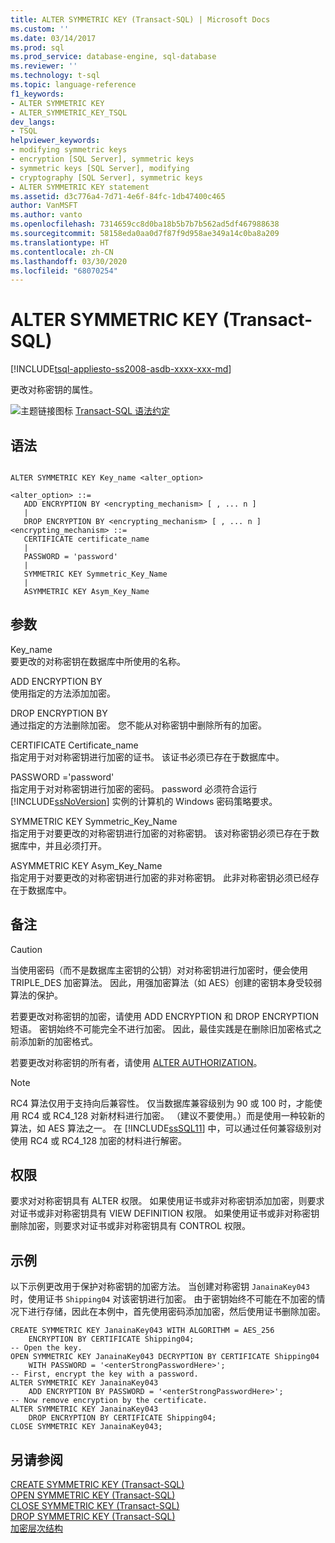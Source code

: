 ```yaml
---
title: ALTER SYMMETRIC KEY (Transact-SQL) | Microsoft Docs
ms.custom: ''
ms.date: 03/14/2017
ms.prod: sql
ms.prod_service: database-engine, sql-database
ms.reviewer: ''
ms.technology: t-sql
ms.topic: language-reference
f1_keywords:
- ALTER SYMMETRIC KEY
- ALTER_SYMMETRIC_KEY_TSQL
dev_langs:
- TSQL
helpviewer_keywords:
- modifying symmetric keys
- encryption [SQL Server], symmetric keys
- symmetric keys [SQL Server], modifying
- cryptography [SQL Server], symmetric keys
- ALTER SYMMETRIC KEY statement
ms.assetid: d3c776a4-7d71-4e6f-84fc-1db47400c465
author: VanMSFT
ms.author: vanto
ms.openlocfilehash: 7314659cc8d0ba18b5b7b7b562ad5df467988638
ms.sourcegitcommit: 58158eda0aa0d7f87f9d958ae349a14c0ba8a209
ms.translationtype: HT
ms.contentlocale: zh-CN
ms.lasthandoff: 03/30/2020
ms.locfileid: "68070254"
---
```

# <a name="alter-symmetric-key-transact-sql"></a>ALTER SYMMETRIC KEY (Transact-SQL)
[!INCLUDE[tsql-appliesto-ss2008-asdb-xxxx-xxx-md](../../includes/tsql-appliesto-ss2008-asdb-xxxx-xxx-md.md)]

  更改对称密钥的属性。  
  
 ![主题链接图标](../../database-engine/configure-windows/media/topic-link.gif "“主题链接”图标") [Transact-SQL 语法约定](../../t-sql/language-elements/transact-sql-syntax-conventions-transact-sql.md)  
  
## <a name="syntax"></a>语法  
  
```  
  
ALTER SYMMETRIC KEY Key_name <alter_option>  
  
<alter_option> ::=  
   ADD ENCRYPTION BY <encrypting_mechanism> [ , ... n ]  
   |   
   DROP ENCRYPTION BY <encrypting_mechanism> [ , ... n ]  
<encrypting_mechanism> ::=  
   CERTIFICATE certificate_name  
   |  
   PASSWORD = 'password'  
   |  
   SYMMETRIC KEY Symmetric_Key_Name  
   |  
   ASYMMETRIC KEY Asym_Key_Name  
```  
  
## <a name="arguments"></a>参数  
 Key_name   
 要更改的对称密钥在数据库中所使用的名称。  
  
 ADD ENCRYPTION BY  
 使用指定的方法添加加密。  
  
 DROP ENCRYPTION BY  
 通过指定的方法删除加密。 您不能从对称密钥中删除所有的加密。  
  
 CERTIFICATE Certificate_name   
 指定用于对对称密钥进行加密的证书。 该证书必须已存在于数据库中。  
  
 PASSWORD ='password'     
 指定用于对对称密钥进行加密的密码。 password 必须符合运行 [!INCLUDE[ssNoVersion](../../includes/ssnoversion-md.md)] 实例的计算机的 Windows 密码策略要求。  
  
 SYMMETRIC KEY Symmetric_Key_Name   
 指定用于对要更改的对称密钥进行加密的对称密钥。 该对称密钥必须已存在于数据库中，并且必须打开。  
  
 ASYMMETRIC KEY Asym_Key_Name   
 指定用于对要更改的对称密钥进行加密的非对称密钥。 此非对称密钥必须已经存在于数据库中。  
  
## <a name="remarks"></a>备注  
  
> [!CAUTION]  
>  当使用密码（而不是数据库主密钥的公钥）对对称密钥进行加密时，便会使用 TRIPLE_DES 加密算法。 因此，用强加密算法（如 AES）创建的密钥本身受较弱算法的保护。  
  
 若要更改对称密钥的加密，请使用 ADD ENCRYPTION 和 DROP ENCRYPTION 短语。 密钥始终不可能完全不进行加密。 因此，最佳实践是在删除旧加密格式之前添加新的加密格式。  
  
 若要更改对称密钥的所有者，请使用 [ALTER AUTHORIZATION](../../t-sql/statements/alter-authorization-transact-sql.md)。  
  
> [!NOTE]  
>  RC4 算法仅用于支持向后兼容性。 仅当数据库兼容级别为 90 或 100 时，才能使用 RC4 或 RC4_128 对新材料进行加密。 （建议不要使用。）而是使用一种较新的算法，如 AES 算法之一。 在 [!INCLUDE[ssSQL11](../../includes/sssql11-md.md)] 中，可以通过任何兼容级别对使用 RC4 或 RC4_128 加密的材料进行解密。  
  
## <a name="permissions"></a>权限  
 要求对对称密钥具有 ALTER 权限。 如果使用证书或非对称密钥添加加密，则要求对证书或非对称密钥具有 VIEW DEFINITION 权限。 如果使用证书或非对称密钥删除加密，则要求对证书或非对称密钥具有 CONTROL 权限。  
  
## <a name="examples"></a>示例  
 以下示例更改用于保护对称密钥的加密方法。 当创建对称密钥 `JanainaKey043` 时，使用证书 `Shipping04` 对该密钥进行加密。 由于密钥始终不可能在不加密的情况下进行存储，因此在本例中，首先使用密码添加加密，然后使用证书删除加密。  
  
```  
CREATE SYMMETRIC KEY JanainaKey043 WITH ALGORITHM = AES_256   
    ENCRYPTION BY CERTIFICATE Shipping04;  
-- Open the key.   
OPEN SYMMETRIC KEY JanainaKey043 DECRYPTION BY CERTIFICATE Shipping04  
    WITH PASSWORD = '<enterStrongPasswordHere>';   
-- First, encrypt the key with a password.  
ALTER SYMMETRIC KEY JanainaKey043   
    ADD ENCRYPTION BY PASSWORD = '<enterStrongPasswordHere>';  
-- Now remove encryption by the certificate.  
ALTER SYMMETRIC KEY JanainaKey043   
    DROP ENCRYPTION BY CERTIFICATE Shipping04;  
CLOSE SYMMETRIC KEY JanainaKey043;  
```  
  
## <a name="see-also"></a>另请参阅  
 [CREATE SYMMETRIC KEY &#40;Transact-SQL&#41;](../../t-sql/statements/create-symmetric-key-transact-sql.md)   
 [OPEN SYMMETRIC KEY (Transact-SQL)](../../t-sql/statements/open-symmetric-key-transact-sql.md)   
 [CLOSE SYMMETRIC KEY (Transact-SQL)](../../t-sql/statements/close-symmetric-key-transact-sql.md)   
 [DROP SYMMETRIC KEY (Transact-SQL)](../../t-sql/statements/drop-symmetric-key-transact-sql.md)   
 [加密层次结构](../../relational-databases/security/encryption/encryption-hierarchy.md)  
  
  
